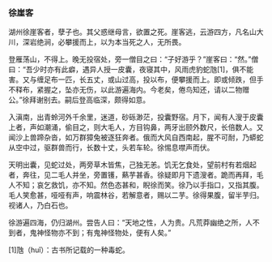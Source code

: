 <script type="text/javascript">
    var head = document.getElementsByTagName('head')[0];
    cssURL = '/public/article_1.css';
    linkTag = document.createElement('link');
    linkTag.href = cssURL;
    linkTag.setAttribute('type','text/css');
    linkTag.setAttribute('rel','stylesheet');
    head.appendChild(linkTag);
</script>
### 徐崖客

湖州徐崖客者，孽子也。其父惑继母言，欲置之死。崖客逃，云游四方，凡名山大川，深岩绝涧，必攀援而上，以为本当死之人，无所畏。

登雁荡山，不得上。晚无投宿处，旁一僧目之曰：“子好游乎？”崖客曰：“然。”僧曰：“吾少时亦有此癖，遇异人授一皮囊，夜寝其中，风雨虎豹蛇虺[1]，俱不能害。又与缠足布一匹，长五丈，或山过高，投以布，便攀援而上。即或倾跌，但手不释布，紧握之，坠亦无伤，以此游遍海内。今老矣，倦鸟知还，请以二物赠公。”徐拜谢别去。嗣后登高临深，颇得如意。

入滇南，出青蛉河外千余里，迷道，砂砾渺茫，投囊野宿。月下，闻有人溲于皮囊上者，声如潮涌，偷目之，则大毛人，方目钩鼻，两牙出颐外数尺，长倍数人。又闻沙上兽蹄杂沓，如万群獐兔被逐狂奔者。俄而大风自西南起，腥不可耐，乃蟒蛇从空中过，驱群兽而行，长数十丈，头若车轮。徐惕息噤声而伏。

天明出囊，见蛇过处，两旁草木皆焦，己独无恙。饥无乞食处，望前村有若烟起者，奔往，见二毛人并坐，旁置镬，爇芋甚香。徐疑即月下遗溲者。跪而再拜，毛人不知；哀乞救饥，亦不知。然色态甚和，睨徐而笑。徐乃以手指口，又指其腹。毛人笑愈甚，哑哑有声，响震林谷，若解意者，赐以二芋。徐得果腹，留半芋归。视诸人，乃白石也。

徐游遍四海，仍归湖州。尝告人曰：“天地之性，人为贵。凡荒莽幽绝之所，人不到者，鬼神怪物亦不到；有鬼神怪物处，便有人矣。”

[1]虺（huǐ）：古书所记载的一种毒蛇。

